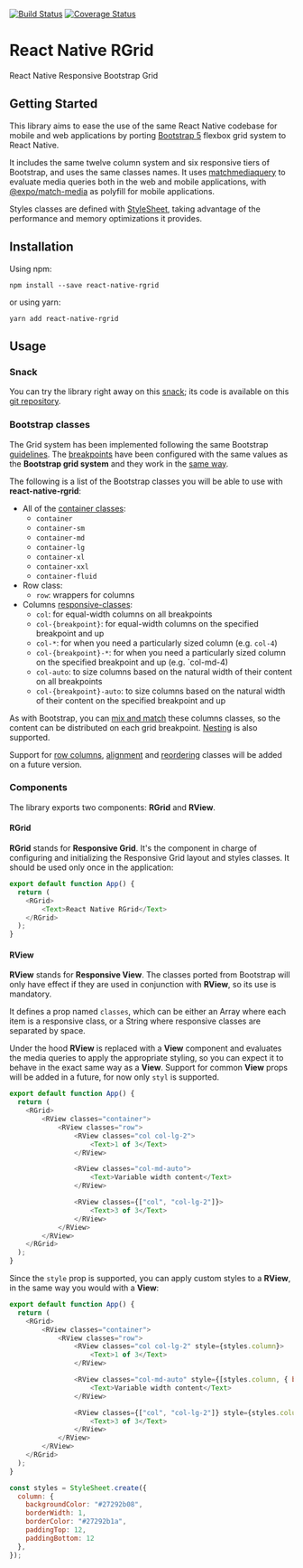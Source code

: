 [![Build Status](https://travis-ci.com/t-medina/react-native-rgrid.svg?branch=develop)](https://travis-ci.com/t-medina/react-native-rgrid)
[![Coverage Status](https://coveralls.io/repos/github/t-medina/react-native-rgrid/badge.svg?branch=develop)](https://coveralls.io/github/t-medina/react-native-rgrid?branch=main)

# React Native RGrid
React Native Responsive Bootstrap Grid 


## Getting Started 
This library aims to ease the use of the same React Native codebase for mobile and web applications by porting  [Bootstrap 5](https://getbootstrap.com/docs/5.0/layout/grid/) flexbox grid system to React Native. 

It includes the same twelve column system and six responsive tiers of Bootstrap, and uses the same classes names. It uses [matchmediaquery](https://github.com/ncochard/matchmediaquery) to evaluate media queries both in the web and mobile applications, with [@expo/match-media](https://github.com/expo/match-media) as polyfill for mobile applications.

Styles classes are defined with [StyleSheet](https://reactnative.dev/docs/stylesheet), taking advantage of the performance and memory optimizations it provides. 


## Installation

Using npm:

```shell
npm install --save react-native-rgrid
```

or using yarn:

```shell
yarn add react-native-rgrid
```


## Usage

### Snack

You can try the library right away on this [snack](https://snack.expo.io/@t-medina/react-native-rgrid-sample); its code is available on this [git repository](https://github.com/t-medina/react-native-rgrid-sample).

### Bootstrap classes

The Grid system has been implemented following the same Bootstrap [guidelines](https://getbootstrap.com/docs/5.0/layout/grid/). The [breakpoints](https://getbootstrap.com/docs/5.0/layout/breakpoints/) have been configured with the same values as the **Bootstrap grid system** and they work in the [same way](https://getbootstrap.com/docs/5.0/layout/grid/#how-it-works).  

The following is a list of the Bootstrap classes you will be able to use with **react-native-rgrid**:
* All of the [container classes](https://getbootstrap.com/docs/5.0/layout/containers/):
    * `container`
    * `container-sm`
    * `container-md`
    * `container-lg`
    * `container-xl`
    * `container-xxl`
    * `container-fluid`
* Row class:
    * `row`: wrappers for columns
* Columns [responsive-classes](https://getbootstrap.com/docs/5.0/layout/grid/#responsive-classes):
    * `col`: for equal-width columns on all breakpoints
    * `col-{breakpoint}`: for equal-width columns on the specified breakpoint and up
    * `col-*`: for when you need a particularly sized column (e.g. `col-4`)
    * `col-{breakpoint}-*`: for when you need a particularly sized column on the specified breakpoint and up (e.g. `col-md-4)
    * `col-auto`: to size columns based on the natural width of their content on all breakpoints
    * `col-{breakpoint}-auto`: to size columns based on the natural width of their content on the specified breakpoint and up
    
As with Bootstrap, you can [mix and match](https://getbootstrap.com/docs/5.0/layout/grid/#mix-and-match) these columns classes, so the content can be distributed on each grid breakpoint. [Nesting](https://getbootstrap.com/docs/5.0/layout/grid/#nesting) is also supported. 

Support for [row columns](https://getbootstrap.com/docs/5.0/layout/grid/#row-columns), [alignment](https://getbootstrap.com/docs/5.0/layout/columns/#alignment) and [reordering](https://getbootstrap.com/docs/5.0/layout/columns/#reordering) classes will be added on a future version.

### Components

The library exports two components: **RGrid** and **RView**.

#### RGrid

**RGrid** stands for **Responsive Grid**. It's the component in charge of configuring and initializing the Responsive Grid layout and styles classes. 
It should be used only once in the application:

```javascript 
export default function App() {
  return (
    <RGrid>
        <Text>React Native RGrid</Text>
    </RGrid>
  );
}
```


#### RView

**RView** stands for **Responsive View**. The classes ported from Bootstrap will only have effect if they are used in conjunction with **RView**, so its use is mandatory. 

It defines a prop named `classes`, which can be either an Array where each item is a responsive class, or a String where responsive classes are separated by space.

Under the hood **RView** is replaced with a **View** component and evaluates the media queries to apply the appropriate styling, so you can expect it to behave in the exact same way as a **View**. Support for common **View** props will be added in a future, for now only `styl` is supported.  

```javascript 
export default function App() {
  return (
    <RGrid>
        <RView classes="container">
            <RView classes="row">
                <RView classes="col col-lg-2">
                    <Text>1 of 3</Text>
                </RView>

                <RView classes="col-md-auto">
                    <Text>Variable width content</Text>
                </RView>

                <RView classes={["col", "col-lg-2"]}>
                    <Text>3 of 3</Text>
                </RView>
            </RView>
        </RView>
    </RGrid>
  );
}
```

Since the `style` prop is supported, you can apply custom styles to a **RView**, in the same way you would with a **View**:

```javascript
export default function App() {
  return (
    <RGrid>
        <RView classes="container">
            <RView classes="row">
                <RView classes="col col-lg-2" style={styles.column}>
                    <Text>1 of 3</Text>
                </RView>

                <RView classes="col-md-auto" style={[styles.column, { backgroundColor: "#ff0000" }]}>
                    <Text>Variable width content</Text>
                </RView>

                <RView classes={["col", "col-lg-2"]} style={styles.column}>
                    <Text>3 of 3</Text>
                </RView>
            </RView>
        </RView>
    </RGrid>
  );
}

const styles = StyleSheet.create({
  column: {
    backgroundColor: "#27292b08",
    borderWidth: 1,
    borderColor: "#27292b1a",
    paddingTop: 12,
    paddingBottom: 12
  },
});
```
